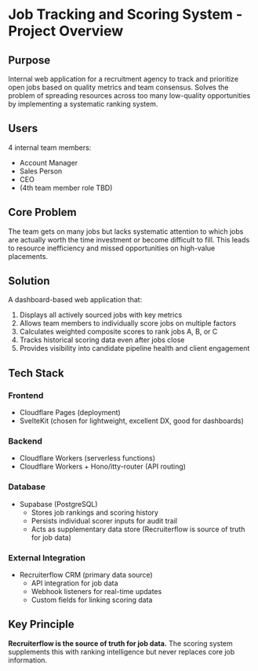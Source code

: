# Job Tracking and Scoring System - Project Overview

## Purpose
Internal web application for a recruitment agency to track and prioritize open jobs based on quality metrics and team consensus. Solves the problem of spreading resources across too many low-quality opportunities by implementing a systematic ranking system.

## Users
4 internal team members:
- Account Manager
- Sales Person
- CEO
- (4th team member role TBD)

## Core Problem
The team gets on many jobs but lacks systematic attention to which jobs are actually worth the time investment or become difficult to fill. This leads to resource inefficiency and missed opportunities on high-value placements.

## Solution
A dashboard-based web application that:
1. Displays all actively sourced jobs with key metrics
2. Allows team members to individually score jobs on multiple factors
3. Calculates weighted composite scores to rank jobs A, B, or C
4. Tracks historical scoring data even after jobs close
5. Provides visibility into candidate pipeline health and client engagement

## Tech Stack

### Frontend
- Cloudflare Pages (deployment)
- SvelteKit (chosen for lightweight, excellent DX, good for dashboards)

### Backend
- Cloudflare Workers (serverless functions)
- Cloudflare Workers + Hono/itty-router (API routing)

### Database
- Supabase (PostgreSQL)
  - Stores job rankings and scoring history
  - Persists individual scorer inputs for audit trail
  - Acts as supplementary data store (Recruiterflow is source of truth for job data)

### External Integration
- Recruiterflow CRM (primary data source)
  - API integration for job data
  - Webhook listeners for real-time updates
  - Custom fields for linking scoring data

## Key Principle
**Recruiterflow is the source of truth for job data.** The scoring system supplements this with ranking intelligence but never replaces core job information.
